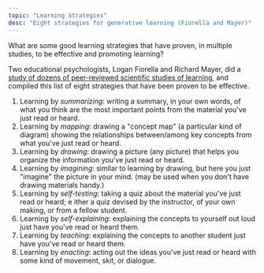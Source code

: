 ```yaml
---
topic: "Learning Strategies"
desc: "Eight strategies for generative learning (Fiorella and Mayer)"
---
```


What are some good learning strategies that have proven, in multiple studies, to be effective and promoting learning?

Two educational psychologists, Logan Fiorella and Richard Mayer, did a [study of dozens of peer-reviewed scientific studies
of learning](http://www.cambridge.org/us/academic/subjects/psychology/educational-psychology/learning-generative-activity-eight-learning-strategies-promote-understanding?format=HB), and compiled this list of 
eight strategies that have been proven to be effective.   

1.  Learning by *summarizing*: writing a summary, in your own
    words, of what you think are the most important points from the
    material you've just read or heard.
2.  Learning by *mapping*: drawing a "concept map" (a particular
    kind of diagram) showing the relationships between/among key concepts
    from what you've just read or heard.
3.  Learning by *drawing*: drawing a picture (any picture) that helps you organize the information you've just read or heard.
4.  Learning by *imagining*: similar to learning by drawing, but here you just "imagine" the picture in your mind.  (may be used when you don't have drawing materials handy.)
5.  Learning by *self-testing*: taking a quiz about the material
    you've just read or heard; e ither a quiz devised by the instructor,
    of your own making, or from a fellow student.
6.  Learning by *self-explaining*: explaining the concepts to
    yourself out loud just have you've read or heard them.
7.  Learning by *teaching*: explaining the concepts to another
    student just have you've read or heard them.
8.  Learning by *enacting*: acting out the ideas you've just read
    or heard with some kind of movement, skit, or dialogue.
